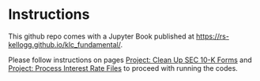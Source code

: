 # Instructions 

This github repo comes with a Jupyter Book published at https://rs-kellogg.github.io/klc_fundamental/.  

Please follow instructions on pages [Project: Clean Up SEC 10-K Forms](https://rs-kellogg.github.io/klc_fundamental/proj_sec10k.html) and [Project: Process Interest Rate Files](https://rs-kellogg.github.io/klc_fundamental/proj_interestrate.html) to proceed with running the codes. 
